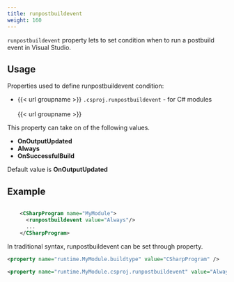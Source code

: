 ```yaml
---
title: runpostbuildevent
weight: 160
---
```


 `runpostbuildevent` property lets to set condition when to run a postbuild event in Visual Studio.

## Usage ##

Properties used to define runpostbuildevent condition:

 - {{< url groupname >}} `.csproj.runpostbuildevent` - for C# modules<br><br>{{< url groupname >}}

This property can take on of the following values.

 - **OnOutputUpdated**
 - **Always**
 - **OnSuccessfulBuild**

Default value is **OnOutputUpdated** 

## Example ##


```xml

    <CSharpProgram name="MyModule">
      <runpostbuildevent value="Always"/>
      ...
    </CSharpProgram>

```
In traditional syntax, runpostbuildevent can be set through property.


```xml
<property name="runtime.MyModule.buildtype" value="CSharpProgram" />

<property name="runtime.MyModule.csproj.runpostbuildevent" value="Always"/>
```
